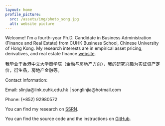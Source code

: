 ```yaml
---
layout: home
profile_picture:
  src: /assets/img/photo_song.jpg
  alt: website picture
---
```


<p>
  Welcome! I'm a fourth-year Ph.D. Candidate in Business Administration (Finance and Real Estate) from CUHK Business School, Chinese University of Hong Kong. My research interests are in empirical asset pricing, derivatives, and real estate finance <a href="http://dangrover.com">website</a>.
</p>

<p>
  我毕业于香港中文大学商学院（金融与房地产方向），我的研究兴趣为实证资产定价，衍生品，房地产金融等。
</p>

<p>
Contact Information:
</p>

<p>
Email: slinjia@link.cuhk.edu.hk |  songlinjia@hotmail.com
</p>

<p>
Phone: (+852) 92980572
</p>

<p>
  You can find my research on <a href="https://papers.ssrn.com/sol3/cf_dev/AbsByAuth.cfm?per_id=3160827">SSRN</a>.
</p>


<p>
  You can find the source code and the instructions on <a href="https://github.com/eliottvincent/bay">GitHub</a>.
</p>
